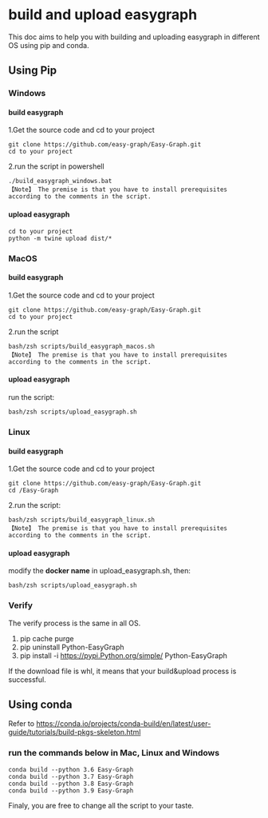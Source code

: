 # build and upload easygraph
This doc aims to help you with building and uploading easygraph in different OS using pip and conda.

## Using Pip

### Windows

#### build easygraph

1.Get the source code and cd to your project

    git clone https://github.com/easy-graph/Easy-Graph.git
    cd to your project

2.run the script in powershell

    ./build_easygraph_windows.bat
    【Note】 The premise is that you have to install prerequisites according to the comments in the script.



#### upload easygraph

    cd to your project
    python -m twine upload dist/*

### MacOS

#### build easygraph

1.Get the source code and cd to your project

    git clone https://github.com/easy-graph/Easy-Graph.git
    cd to your project

2.run the script

    bash/zsh scripts/build_easygraph_macos.sh
    【Note】 The premise is that you have to install prerequisites according to the comments in the script.



#### upload easygraph

run the script:

    bash/zsh scripts/upload_easygraph.sh

### Linux

#### build easygraph

1.Get the source code and cd to your project

    git clone https://github.com/easy-graph/Easy-Graph.git
    cd /Easy-Graph

2.run the script:

    bash/zsh scripts/build_easygraph_linux.sh
    【Note】 The premise is that you have to install prerequisites according to the comments in the script.

#### upload easygraph

modify the **docker name** in upload_easygraph.sh, then:

    bash/zsh scripts/upload_easygraph.sh



### Verify
The verify process is the same in all OS.
1. pip cache purge
2. pip uninstall Python-EasyGraph
3. pip install -i https://pypi.Python.org/simple/ Python-EasyGraph

If the download file is whl, it means that your build&upload process is successful.


## Using conda

Refer to https://conda.io/projects/conda-build/en/latest/user-guide/tutorials/build-pkgs-skeleton.html

### run the commands below in Mac, Linux and Windows
    conda build --python 3.6 Easy-Graph
    conda build --python 3.7 Easy-Graph
    conda build --python 3.8 Easy-Graph
    conda build --python 3.9 Easy-Graph

Finaly, you are free to change all the script to your taste.
